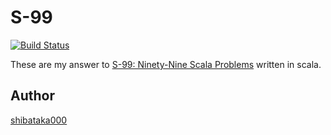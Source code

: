 # S-99

[![Build Status](https://travis-ci.org/shibataka000/s-99.svg?branch=master)](https://travis-ci.org/shibataka000/s-99)

These are my answer to [S-99: Ninety-Nine Scala Problems](http://aperiodic.net/phil/scala/s-99/) written in scala.

## Author

[shibataka000](https://github.com/shibataka000)
